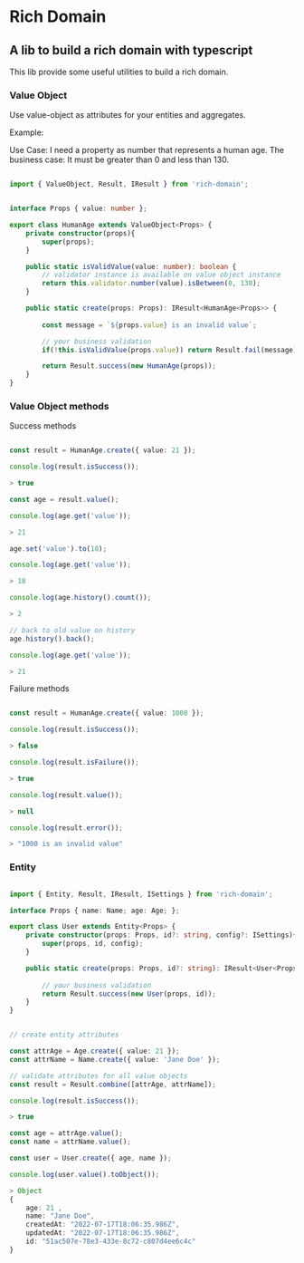 # Rich Domain

## A lib to build a rich domain with typescript

This lib provide some useful utilities to build a rich domain.

### Value Object

Use value-object as attributes for your entities and aggregates.

Example:

Use Case: I need a property as number that represents a human age.
The business case: It must be greater than 0 and less than 130.

```ts

import { ValueObject, Result, IResult } from 'rich-domain';


interface Props { value: number };

export class HumanAge extends ValueObject<Props> {
	private constructor(props){
		super(props);
	}

	public static isValidValue(value: number): boolean {
		// validator instance is available on value object instance
		return this.validator.number(value).isBetween(0, 130);
	}

	public static create(props: Props): IResult<HumanAge<Props>> {
		
		const message = `${props.value} is an invalid value`;

		// your business validation
		if(!this.isValidValue(props.value)) return Result.fail(message);

		return Result.success(new HumanAge(props));
	}
}

```

### Value Object methods

Success methods

```ts

const result = HumanAge.create({ value: 21 });

console.log(result.isSuccess());

> true

const age = result.value();

console.log(age.get('value'));

> 21

age.set('value').to(18);

console.log(age.get('value'));

> 18

console.log(age.history().count());

> 2

// back to old value on history
age.history().back();

console.log(age.get('value'));

> 21

```

Failure methods

```ts

const result = HumanAge.create({ value: 1000 });

console.log(result.isSuccess());

> false

console.log(result.isFailure());

> true

console.log(result.value());

> null 

console.log(result.error());

> "1000 is an invalid value"

```

### Entity

```ts

import { Entity, Result, IResult, ISettings } from 'rich-domain';

interface Props { name: Name; age: Age; };

export class User extends Entity<Props> {
	private constructor(props: Props, id?: string, config?: ISettings){
		super(props, id, config);
	}

	public static create(props: Props, id?: string): IResult<User<Props>> {
		
		// your business validation
		return Result.success(new User(props, id));
	}
}


// create entity attributes

const attrAge = Age.create({ value: 21 });
const attrName = Name.create({ value: 'Jane Doe' });

// validate attributes for all value objects
const result = Result.combine([attrAge, attrName]);

console.log(result.isSuccess());

> true

const age = attrAge.value();
const name = attrName.value();

const user = User.create({ age, name });

console.log(user.value().toObject());

> Object
{ 
	age: 21 ,
	name: "Jane Doe", 
	createdAt: "2022-07-17T18:06:35.986Z",
	updatedAt: "2022-07-17T18:06:35.986Z",
	id: "51ac507e-78e3-433e-8c72-c807d4ee6c4c"
}

```
